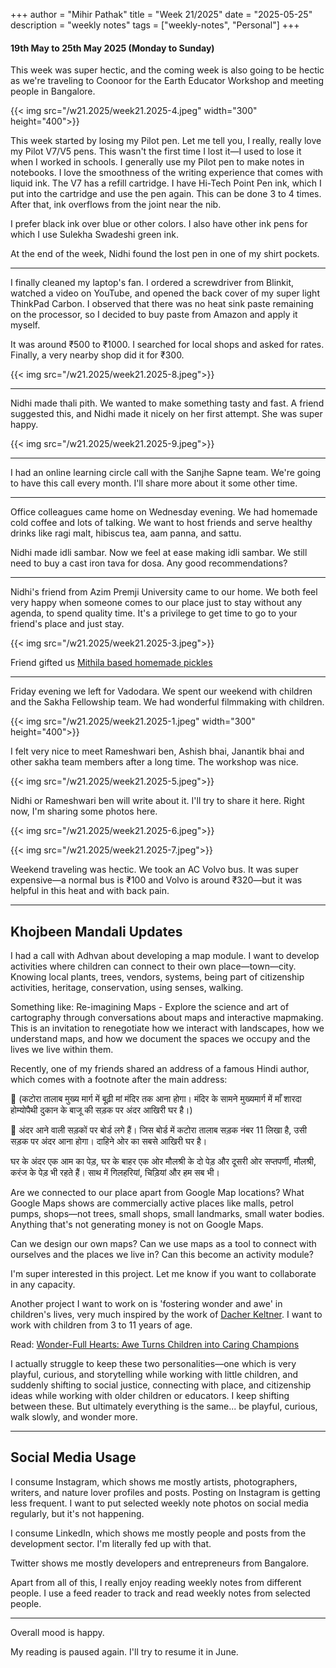 +++
author = "Mihir Pathak"
title = "Week 21/2025"
date = "2025-05-25"
description = "weekly notes"
tags = ["weekly-notes", "Personal"]
+++

#### 19th May to 25th May 2025 (Monday to Sunday)

This week was super hectic, and the coming week is also going to be hectic as we're traveling to Coonoor for the Earth Educator Workshop and meeting people in Bangalore.

{{< img src="/w21.2025/week21.2025-4.jpeg" width="300" height="400">}}

This week started by losing my Pilot pen. Let me tell you, I really, really love my Pilot V7/V5 pens. This wasn't the first time I lost it—I used to lose it when I worked in schools. I generally use my Pilot pen to make notes in notebooks. I love the smoothness of the writing experience that comes with liquid ink. The V7 has a refill cartridge. I have Hi-Tech Point Pen ink, which I put into the cartridge and use the pen again. This can be done 3 to 4 times. After that, ink overflows from the joint near the nib.

I prefer black ink over blue or other colors. I also have other ink pens for which I use Sulekha Swadeshi green ink.

At the end of the week, Nidhi found the lost pen in one of my shirt pockets.

---

I finally cleaned my laptop's fan. I ordered a screwdriver from Blinkit, watched a video on YouTube, and opened the back cover of my super light ThinkPad Carbon. I observed that there was no heat sink paste remaining on the processor, so I decided to buy paste from Amazon and apply it myself.

It was around ₹500 to ₹1000. I searched for local shops and asked for rates. Finally, a very nearby shop did it for ₹300.

{{< img src="/w21.2025/week21.2025-8.jpeg">}}


---

Nidhi made thali pith. We wanted to make something tasty and fast. A friend suggested this, and Nidhi made it nicely on her first attempt. She was super happy.

{{< img src="/w21.2025/week21.2025-9.jpeg">}}


---

I had an online learning circle call with the Sanjhe Sapne team. We're going to have this call every month. I'll share more about it some other time.

---

Office colleagues came home on Wednesday evening. We had homemade cold coffee and lots of talking. We want to host friends and serve healthy drinks like ragi malt, hibiscus tea, aam panna, and sattu.

Nidhi made idli sambar. Now we feel at ease making idli sambar. We still need to buy a cast iron tava for dosa. Any good recommendations?

---

Nidhi's friend from Azim Premji University came to our home. We both feel very happy when someone comes to our place just to stay without any agenda, to spend quality time. It's a privilege to get time to go to your friend's place and just stay.

{{< img src="/w21.2025/week21.2025-3.jpeg">}}

Friend gifted us [Mithila based homemade pickles](https://www.instagram.com/jhajistore?igsh=bHltcnFxZWN4ZXFn) 

---

Friday evening we left for Vadodara. We spent our weekend with children and the Sakha Fellowship team. We had wonderful filmmaking with children.

{{< img src="/w21.2025/week21.2025-1.jpeg" width="300" height="400">}}

I felt very nice to meet Rameshwari ben, Ashish bhai, Janantik bhai and other sakha team members after a long time. The workshop was nice.

{{< img src="/w21.2025/week21.2025-5.jpeg">}}


Nidhi or Rameshwari ben will write about it. I'll try to share it here. Right now, I'm sharing some photos here.

{{< img src="/w21.2025/week21.2025-6.jpeg">}}

{{< img src="/w21.2025/week21.2025-7.jpeg">}}


Weekend traveling was hectic. We took an AC Volvo bus. It was super expensive—a normal bus is ₹100 and Volvo is around ₹320—but it was helpful in this heat and with back pain.

---

## Khojbeen Mandali Updates

I had a call with Adhvan about developing a map module. I want to develop activities where children can connect to their own place—town—city. Knowing local plants, trees, vendors, systems, being part of citizenship activities, heritage, conservation, using senses, walking.

Something like: Re-imagining Maps - Explore the science and art of cartography through conversations about maps and interactive mapmaking. This is an invitation to renegotiate how we interact with landscapes, how we understand maps, and how we document the spaces we occupy and the lives we live within them.

Recently, one of my friends shared an address of a famous Hindi author, which comes with a footnote after the main address:

🌱 (कटोरा तालाब मुख्य मार्ग में बूढ़ी मां मंदिर तक आना होगा। मंदिर के सामने मुख्यमार्ग में माँ शारदा होम्योपैथी दुकान के बाजू की सड़क पर अंदर आखिरी घर है।)

🌳 अंदर आने वाली सड़कों पर बोर्ड लगे हैं। जिस बोर्ड में कटोरा तालाब सड़क नंबर 11 लिखा है, उसी सड़क पर अंदर आना होगा। दाहिने ओर का सबसे आखिरी घर है।

घर के अंदर एक आम का पेड़, घर के बाहर एक ओर मौलश्री के दो पेड़ और दूसरी ओर सप्तपर्णी, मौलश्री, करंज के पेड़ भी रहते हैं। साथ में गिलहरियां, चिड़ियां और हम सब भी।

Are we connected to our place apart from Google Map locations? What Google Maps shows are commercially active places like malls, petrol pumps, shops—not trees, small shops, small landmarks, small water bodies. Anything that's not generating money is not on Google Maps.

Can we design our own maps? Can we use maps as a tool to connect with ourselves and the places we live in? Can this become an activity module?

I'm super interested in this project. Let me know if you want to collaborate in any capacity.

Another project I want to work on is 'fostering wonder and awe' in children's lives, very much inspired by the work of [Dacher Keltner](https://en.wikipedia.org/wiki/Dacher_Keltner). I want to work with children from 3 to 11 years of age.

Read: [Wonder-Full Hearts: Awe Turns Children into Caring Champions](https://kids.frontiersin.org/articles/10.3389/frym.2024.1229029)

I actually struggle to keep these two personalities—one which is very playful, curious, and storytelling while working with little children, and suddenly shifting to social justice, connecting with place, and citizenship ideas while working with older children or educators. I keep shifting between these. But ultimately everything is the same... be playful, curious, walk slowly, and wonder more.

----

## Social Media Usage

I consume Instagram, which shows me mostly artists, photographers, writers, and nature lover profiles and posts. Posting on Instagram is getting less frequent. I want to put selected weekly note photos on social media regularly, but it's not happening.

I consume LinkedIn, which shows me mostly people and posts from the development sector. I'm literally fed up with that.

Twitter shows me mostly developers and entrepreneurs from Bangalore.

Apart from all of this, I really enjoy reading weekly notes from different people. I use a feed reader to track and read weekly notes from selected people.

----

Overall mood is happy.

My reading is paused again. I'll try to resume it in June.

